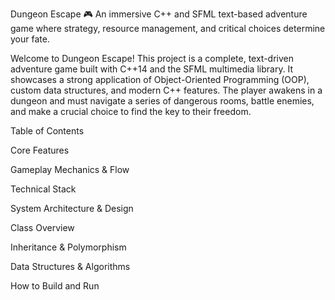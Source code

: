 Dungeon Escape 🎮
An immersive C++ and SFML text-based adventure game where strategy, resource management, and critical choices determine your fate.

Welcome to Dungeon Escape! This project is a complete, text-driven adventure game built with C++14 and the SFML multimedia library. It showcases a strong application of Object-Oriented Programming (OOP), custom data structures, and modern C++ features. The player awakens in a dungeon and must navigate a series of dangerous rooms, battle enemies, and make a crucial choice to find the key to their freedom.

Table of Contents

Core Features

Gameplay Mechanics & Flow

Technical Stack

System Architecture & Design

Class Overview

Inheritance & Polymorphism

Data Structures & Algorithms

How to Build and Run
